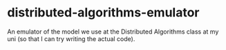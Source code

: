 # distributed-algorithms-emulator
An emulator of the model we use at the Distributed Algorithms class at my uni (so that I can try writing the actual code).
